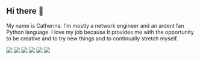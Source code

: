 Hi there 👋
-----------

My name is Catherina. I'm mostly a network engineer and an ardent fan Python language. I love my job because It provides me with the opportunity to be creative and to try new things and to continually stretch myself.

![](https://img.shields.io/badge/OS-Linux-informational?style=flat&logo=linux&logoColor=white&color=success)
![](https://img.shields.io/badge/OS-Apple-informational?style=flat&logo=apple&logoColor=white&color=success)
![](https://img.shields.io/badge/Code-Python-informational?style=flat&logo=python&logoColor=white&color=success)
![](https://img.shields.io/badge/Code-Bash-informational?style=flat&logo=gnu-bash&logoColor=white&color=success)
![](https://img.shields.io/badge/Device-Cisco-informational?style=flat&logo=cisco&logoColor=white&color=success)
![](https://img.shields.io/badge/Device-Juniper-informational?style=flat&logo=talend&logoColor=white&color=success)


<!--
**kittychka/kittychka** is a ✨ _special_ ✨ repository because its `README.md` (this file) appears on your GitHub profile.

Here are some ideas to get you started:

- 🔭 I’m currently working on ...
- 🌱 I’m currently learning ...
- 👯 I’m looking to collaborate on ...
- 🤔 I’m looking for help with ...
- 💬 Ask me about ...
- 📫 How to reach me: ...
- 😄 Pronouns: ...
- ⚡ Fun fact: ...
-->
